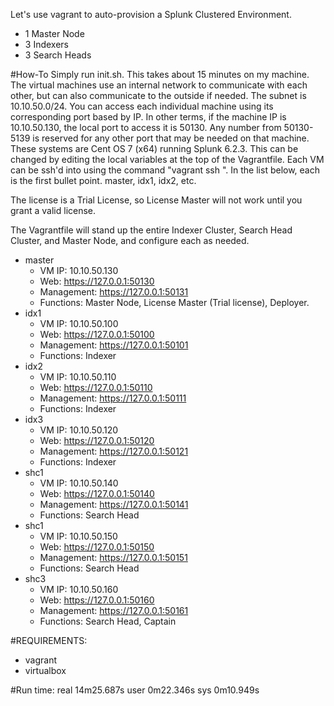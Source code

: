 Let's use vagrant to auto-provision a Splunk Clustered Environment.

* 1 Master Node
* 3 Indexers
* 3 Search Heads

#How-To
Simply run init.sh. This takes about 15 minutes on my machine. The virtual machines use an internal network to communicate with each other, but can also communicate to the outside if needed. The subnet is 10.10.50.0/24. You can access each individual machine using its corresponding port based by IP. In other terms, if the machine IP is 10.10.50.130, the local port to access it is 50130. Any number from 50130-5139 is reserved for any other port that may be needed on that machine. These systems are Cent OS 7 (x64) running Splunk 6.2.3. This can be changed by editing the local variables at the top of the Vagrantfile. Each VM can be ssh'd into using the command "vagrant ssh <hostname>". In the list below, each <hostname> is the first bullet point. master, idx1, idx2, etc. 

The license is a Trial License, so License Master will not work until you grant a valid license.

The Vagrantfile will stand up the entire Indexer Cluster, Search Head Cluster, and Master Node, and configure each as needed.

* master
    * VM IP: 10.10.50.130
    * Web: https://127.0.0.1:50130
    * Management: https://127.0.0.1:50131
    * Functions: Master Node, License Master (Trial license), Deployer.
* idx1
    * VM IP: 10.10.50.100
    * Web: https://127.0.0.1:50100
    * Management: https://127.0.0.1:50101
    * Functions: Indexer
* idx2
    * VM IP: 10.10.50.110
    * Web: https://127.0.0.1:50110
    * Management: https://127.0.0.1:50111
    * Functions: Indexer
* idx3
    * VM IP: 10.10.50.120
    * Web: https://127.0.0.1:50120
    * Management: https://127.0.0.1:50121
    * Functions: Indexer
* shc1
    * VM IP: 10.10.50.140
    * Web: https://127.0.0.1:50140
    * Management: https://127.0.0.1:50141
    * Functions: Search Head
* shc1
    * VM IP: 10.10.50.150
    * Web: https://127.0.0.1:50150
    * Management: https://127.0.0.1:50151
    * Functions: Search Head
* shc3
    * VM IP: 10.10.50.160
    * Web: https://127.0.0.1:50160
    * Management: https://127.0.0.1:50161
    * Functions: Search Head, Captain


#REQUIREMENTS:
* vagrant
* virtualbox

#Run time:
real	14m25.687s
user	0m22.346s
sys	0m10.949s

